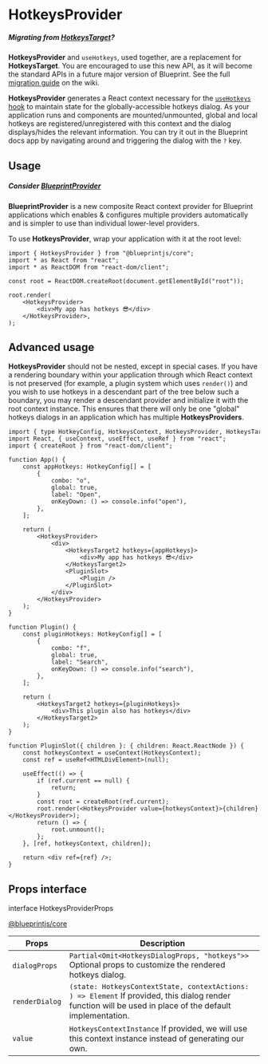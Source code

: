 # HotkeysProvider

##### Migrating from [**HotkeysTarget**](#core/legacy/hotkeys-legacy)?

**HotkeysProvider** and `useHotkeys`, used together, are a replacement for **HotkeysTarget**.
You are encouraged to use this new API, as it will become the standard APIs in a future major version of Blueprint.
See the full [migration guide](https://github.com/palantir/blueprint/wiki/HotkeysTarget-&-useHotkeys-migration)
on the wiki.

**HotkeysProvider** generates a React context necessary for the [`useHotkeys` hook](#core/hooks/use-hotkeys)
to maintain state for the globally-accessible hotkeys dialog. As your application runs and components
are mounted/unmounted, global and local hotkeys are registered/unregistered with this context and
the dialog displays/hides the relevant information. You can try it out in the Blueprint docs app
by navigating around and triggering the dialog with the `?` key.

## Usage

##### Consider [**BlueprintProvider**](#core/context/blueprint-provider)

**BlueprintProvider** is a new composite React context provider for Blueprint applications which
enables & configures multiple providers automatically and is simpler to use than individual lower-level providers.

To use **HotkeysProvider**, wrap your application with it at the root level:

```
import { HotkeysProvider } from "@blueprintjs/core";  
import * as React from "react";  
import * as ReactDOM from "react-dom/client";  
  
const root = ReactDOM.createRoot(document.getElementById("root"));  
  
root.render(  
    <HotkeysProvider>  
        <div>My app has hotkeys 😎</div>  
    </HotkeysProvider>,  
);  

```

## Advanced usage

**HotkeysProvider** should not be nested, except in special cases. If you have a rendering boundary within your application
through which React context is not preserved (for example, a plugin system which uses `render()`) and you wish
to use hotkeys in a descendant part of the tree below such a boundary, you may render a descendant provider and initialize
it with the root context instance. This ensures that there will only be one "global" hotkeys dialogs in an application
which has multiple **HotkeysProviders**.

```
import { type HotkeyConfig, HotkeysContext, HotkeysProvider, HotkeysTarget2 } from "@blueprintjs/core";  
import React, { useContext, useEffect, useRef } from "react";  
import { createRoot } from "react-dom/client";  
  
function App() {  
    const appHotkeys: HotkeyConfig[] = [  
        {  
            combo: "o",  
            global: true,  
            label: "Open",  
            onKeyDown: () => console.info("open"),  
        },  
    ];  
  
    return (  
        <HotkeysProvider>  
            <div>  
                <HotkeysTarget2 hotkeys={appHotkeys}>  
                    <div>My app has hotkeys 😎</div>  
                </HotkeysTarget2>  
                <PluginSlot>  
                    <Plugin />  
                </PluginSlot>  
            </div>  
        </HotkeysProvider>  
    );  
}  
  
function Plugin() {  
    const pluginHotkeys: HotkeyConfig[] = [  
        {  
            combo: "f",  
            global: true,  
            label: "Search",  
            onKeyDown: () => console.info("search"),  
        },  
    ];  
  
    return (  
        <HotkeysTarget2 hotkeys={pluginHotkeys}>  
            <div>This plugin also has hotkeys</div>  
        </HotkeysTarget2>  
    );  
}  
  
function PluginSlot({ children }: { children: React.ReactNode }) {  
    const hotkeysContext = useContext(HotkeysContext);  
    const ref = useRef<HTMLDivElement>(null);  
  
    useEffect(() => {  
        if (ref.current == null) {  
            return;  
        }  
        const root = createRoot(ref.current);  
        root.render(<HotkeysProvider value={hotkeysContext}>{children}</HotkeysProvider>);  
        return () => {  
            root.unmount();  
        };  
    }, [ref, hotkeysContext, children]);  
  
    return <div ref={ref} />;  
}  

```

## Props interface

interface HotkeysProviderProps

[@blueprintjs/core](https://github.com/palantir/blueprint/blob/d356c8eea/packages/core/src/context/hotkeys/hotkeysProvider.tsx#L91)

| Props | Description |
| --- | --- |
| `dialogProps` | `Partial<Omit<HotkeysDialogProps, "hotkeys">>` Optional props to customize the rendered hotkeys dialog. |
| `renderDialog` | `(state: HotkeysContextState, contextActions: ) => Element` If provided, this dialog render function will be used in place of the default implementation. |
| `value` | `HotkeysContextInstance` If provided, we will use this context instance instead of generating our own. |